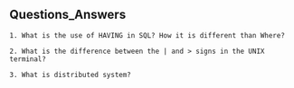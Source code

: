 ## Questions_Answers 

`1. What is the use of HAVING in SQL? How it is different than Where?`

`2. What is the difference between the | and > signs in the UNIX terminal?`

`3. What is distributed system?`
